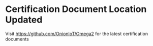 # Certification Document Location Updated

Visit https://github.com/OnionIoT/Omega2 for the latest certification documents
